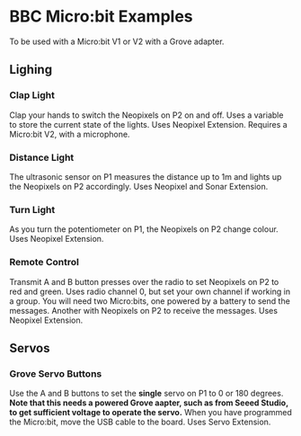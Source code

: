 # BBC Micro:bit Examples

To be used with a Micro:bit V1 or V2 with a Grove adapter.

## Lighing

### Clap Light

Clap your hands to switch the Neopixels on P2 on and off. Uses a variable to store the current state of the lights. Uses Neopixel Extension. Requires a Micro:bit V2, with a microphone.

### Distance Light

The ultrasonic sensor on P1 measures the distance up to 1m and lights up the Neopixels on P2 accordingly. Uses Neopixel and Sonar Extension.

### Turn Light

As you turn the potentiometer on P1, the Neopixels on P2 change colour. Uses Neopixel Extension.

### Remote Control

Transmit A and B button presses over the radio to set Neopixels on P2 to red and green. Uses radio channel 0, but set your own channel if working in a group. You will need two Micro:bits, one powered by a battery to send the messages. Another with Neopixels on P2 to receive the messages. Uses Neopixel Extension.

## Servos

### Grove Servo Buttons

Use the A and B buttons to set the **single** servo on P1 to 0 or 180 degrees. **Note that this needs a powered Grove aapter, such as from Seeed Studio, to get sufficient voltage to operate the servo.** When you have programmed the Micro:bit, move the USB cable to the board. Uses Servo Extension.

